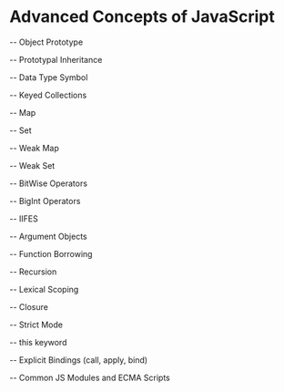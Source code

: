 # Advanced Concepts of JavaScript

-- Object Prototype

-- Prototypal Inheritance

-- Data Type Symbol

-- Keyed Collections

-- Map

-- Set

-- Weak Map

-- Weak Set

-- BitWise Operators

-- BigInt Operators

-- IIFES

-- Argument Objects

-- Function Borrowing

-- Recursion

-- Lexical Scoping

-- Closure

-- Strict Mode

-- this keyword

-- Explicit Bindings (call, apply, bind)

-- Common JS Modules and ECMA Scripts
